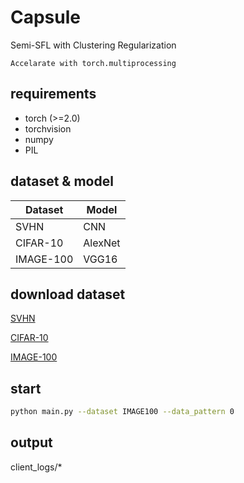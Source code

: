 # Capsule
Semi-SFL with Clustering Regularization

`Accelarate with torch.multiprocessing`

## requirements
+ torch (>=2.0)
+ torchvision
+ numpy
+ PIL

## dataset & model
|Dataset|Model|
|-|-|
|SVHN | CNN| 
|CIFAR-10 | AlexNet |
|IMAGE-100 | VGG16 |

## download dataset
[SVHN](http://ufldl.stanford.edu/housenumbers/)

[CIFAR-10](http://www.cs.toronto.edu/~kriz/cifar.html)

[IMAGE-100](https://rec.ustc.edu.cn/share/09881460-806a-11ee-bcdf-af03ee393f3c)

## start
```bash
python main.py --dataset IMAGE100 --data_pattern 0
```

## output
client_logs/*
